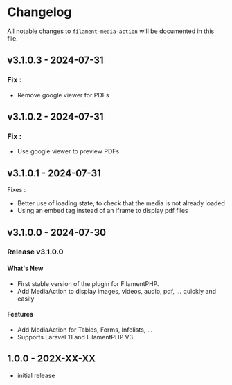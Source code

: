 # Changelog

All notable changes to `filament-media-action` will be documented in this file.

## v3.1.0.3 - 2024-07-31

### Fix :

- Remove google viewer for PDFs

## v3.1.0.2 - 2024-07-31

### Fix :

- Use google viewer to preview PDFs

## v3.1.0.1 - 2024-07-31

Fixes :

- Better use of loading state, to check that the media is not already loaded
- Using an embed tag instead of an iframe to display pdf files

## v3.1.0.0 - 2024-07-30

### Release v3.1.0.0

#### What's New

- First stable version of the plugin for FilamentPHP.
- Add MediaAction to display images, videos, audio, pdf, ... quickly and easily

#### Features

- Add MediaAction for Tables, Forms, Infolists, ...
- Supports Laravel 11 and FilamentPHP V3.

## 1.0.0 - 202X-XX-XX

- initial release
